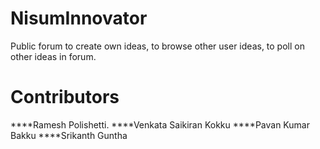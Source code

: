 NisumInnovator
==============

Public forum to create own ideas, to browse other user ideas, to poll on other ideas in forum.


Contributors
===============
****Ramesh Polishetti.
****Venkata Saikiran Kokku
****Pavan Kumar Bakku
****Srikanth Guntha
